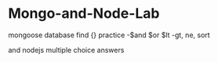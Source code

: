 # Mongo-and-Node-Lab

mongoose database find {} practice
-$and $or $lt
-gt, ne, sort

and nodejs multiple choice answers
